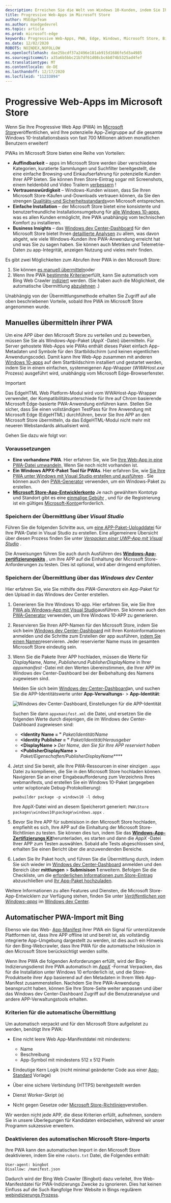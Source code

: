 ```yaml
---
description: Erreichen Sie die Welt von Windows 10-Kunden, indem Sie Ihre PWA über den Microsoft Store verteilen.
title: Progressive Web-Apps im Microsoft Store
author: MSEdgeTeam
ms.author: msedgedevrel
ms.topic: article
ms.prod: microsoft-edge
keywords: Progressive Web-Apps, PWA, Edge, Windows, Microsoft Store, Bing PWA-Index
ms.date: 12/02/2020
ROBOTS: NOINDEX,NOFOLLOW
ms.openlocfilehash: dae25bcdf37a2496e181ab915d1686fe5d3a4985
ms.sourcegitcommit: a35a6b5bbc21b7df61d08cbc6b074b5325ad4fef
ms.translationtype: MT
ms.contentlocale: de-DE
ms.lasthandoff: 12/17/2020
ms.locfileid: "11233894"
---
```

# Progressive Web-Apps im Microsoft Store

Wenn Sie Ihre Progressive Web App (PWA) im [Microsoft Store](https://developer.microsoft.com/store)veröffentlichen, wird Ihre potenzielle App-Zielgruppe auf die gesamte Windows 10-Installationsbasis von fast 700 Millionen aktiven monatlichen Benutzern erweitert! 

PWAs im Microsoft Store bieten eine Reihe von Vorteilen:

-   **Auffindbarkeit** – apps im Microsoft Store werden über verschiedene Kategorien, kuratierte Sammlungen und Suchfilter bereitgestellt, die eine einfache Browsing-und Einkaufserfahrung für potenzielle Kunden Ihrer APP bieten. Sie können Ihren Store-Eintrag sogar mit Screenshots, einem heldenbild und Video Trailern [verbessern](/windows/uwp/publish/app-screenshots-and-images) !
-   **Vertrauenswürdigkeit** – Windows-Kunden wissen, dass Sie Ihren Microsoft Store-Käufen und-Downloads vertrauen können, da Sie den strengen [Qualitäts-und Sicherheitsstandards](/legal/windows/agreements/store-policies)von Microsoft entsprechen.
-   **Einfache Installation** – der Microsoft Store bietet eine konsistente und benutzerfreundliche Installationsumgebung für [alle Windows 10-apps](https://www.microsoft.com/store/apps/windows?icid=CNavAppsWindowsApps), was es allen Kunden ermöglicht, ihre PWA unabhängig vom technischen Komfort zu installieren.
-   **Business Insights** – das [Windows dev Center-Dashboard](/windows/uwp/publish/using-the-windows-dev-center-dashboard) für den Microsoft Store bietet Ihnen [detaillierte Analysen](/windows/uwp/publish/analytics) zu allem, was davon abgeht, wie viele Windows-Kunden ihre PWA-Anwendung erreicht hat und was Sie zu sagen haben. Sie können auch Metriken und Telemetrie-Daten zu app-Integrität, anzeigen Nutzung und vieles mehr finden.
    
Es gibt zwei Möglichkeiten zum Abrufen ihrer PWA in den Microsoft Store:

1.  Sie können [es manuell übermitteln](#submitting-your-pwa-manually)oder
2.  Wenn Ihre PWA [bestimmte Kriterien](#criteria-for-automatic-submission)erfüllt, kann Sie automatisch vom Bing Web Crawler [indiziert](#automatic-pwa-importing-with-bing) werden. (Sie haben auch die Möglichkeit, die automatische Übermittlung [abzulehnen](#opting-out-of-automatic-microsoft-store-import) .)
    
Unabhängig von der Übermittlungsmethode erhalten Sie Zugriff auf alle oben beschriebenen Vorteile, sobald Ihre PWA im Microsoft Store angenommen wurde.

## Manuelles übermitteln ihrer PWA

Um eine APP über den Microsoft Store zu verteilen und zu bewerben, müssen Sie Sie als Windows-App-Paket (*AppX* -Datei) übermitteln.  Für Server gehostete Web-Apps wie PWAs enthält dieses Paket einfach App-Metadaten und Symbole für den Startbildschirm (und keinen eigentlichen Anwendungscode). Damit kann Ihre Web-App zusammen mit anderen [Windows 10-apps](/windows/uwp/get-started/whats-a-uwp) auf dem Startbildschirm installiert und gestartet werden, indem Sie in einem einfachen, systemeigenen App-Wrapper (*WWAHost.exe* Prozess) ausgeführt wird, unabhängig vom Microsoft Edge-Browserfenster.  

> [!IMPORTANT]
> Das EdgeHTML Web Platform-Modul wird vom WWAHost-App-Wrapper verwendet, der Kompatibilitätsunterschiede für Ihre auf Chrom basierende Microsoft Edge-basierte PWA-Anwendung einführen kann.  Stellen Sie sicher, dass Sie einen vollständigen TestPass für Ihre Anwendung mit Microsoft Edge (EdgeHTML) durchführen, bevor Sie Ihre APP an den Microsoft Store übermitteln, da das EdgeHTML-Modul nicht mehr mit neueren Webstandards aktualisiert wird.  

Gehen Sie dazu wie folgt vor:

### Voraussetzungen

-   **Eine vorhandene PWA**. Hier erfahren Sie, wie Sie [Ihre Web-App in eine PWA-Datei umwandeln,](./get-started.md) Wenn Sie noch nicht vorhanden ist. 
-   **Ein Windows APPX-Paket Tool für PWAs**. Hier erfahren Sie, wie [Sie Ihre PWA unter Windows mit Visual Studio erstellen und ausführen](./windows-features.md) . Sie können auch den [PWA-Generator](https://www.pwabuilder.com/) verwenden, um ein Windows-Paket zu erstellen.
-   [**Microsoft Store-App-Entwicklerkonto**](/windows/uwp/publish/opening-a-developer-account) Je nach gewähltem Kontotyp und Standort gibt es eine [einmalige Gebühr](/windows/uwp/publish/account-types-locations-and-fees) , und für die Registrierung ist ein gültiges [Microsoft-Konto](https://account.microsoft.com/)erforderlich.
    
### Speichern der Übermittlung über *Visual Studio* 

Führen Sie die folgenden Schritte aus, um [eine APP-Paket-Uploaddatei](/windows/uwp/packaging/packaging-uwp-apps#create-an-app-package-upload-file) für Ihre PWA-Datei in Visual Studio zu erstellen. Eine allgemeinere Übersicht über diesen Prozess finden Sie unter [*Verpacken einer UWP-App mit Visual Studio*](/windows/uwp/packaging/packaging-uwp-apps) .

Die Anweisungen führen Sie auch durch Ausführen des [**Windows-App-zertifizierungskits**](https://developer.microsoft.com/windows/develop/app-certification-kit) , um Ihre APP auf die Einhaltung der Microsoft Store-Anforderungen zu testen. Dies ist optional, wird aber dringend empfohlen.

### Speichern der Übermittlung über das *Windows dev Center*

Hier erfahren Sie, wie Sie mithilfe des *PWA-Generators* ein App-Paket für den Upload in das Windows dev Center erstellen.

1.  Generieren Sie Ihre Windows 10-app. Hier erfahren Sie, wie Sie Ihre [PWA als Windows-App mit Visual Studio](./windows-features.md)ausführen. Sie können auch den [PWA-Generator](https://www.pwabuilder.com/) verwenden, um Ihre Windows 10-APP zu generieren.
2.  Reservieren Sie Ihren APP-Namen für den Microsoft Store, indem Sie sich beim [Windows dev Center-Dashboard](https://developer.microsoft.com/dashboard/windows/overview) mit Ihren Kontoinformationen anmelden und die Schritte zum Erstellen der app ausführen, [indem Sie einen Namen](/windows/uwp/publish/create-your-app-by-reserving-a-name)reservieren. Jeder reservierter Name muss im gesamten Microsoft Store eindeutig sein.
3.  Wenn Sie die Pakete Ihrer APP hochladen, müssen die Werte für *Display*Name, *Name*, *Publisher*und *PublisherDisplayName* in Ihrer *appxmanifest* -Datei mit den Werten übereinstimmen, die Ihrer APP im Windows dev Center-Dashboard bei der Beibehaltung des Namens zugewiesen sind. 
    
    Melden Sie sich beim [Windows dev Center-Dashboard](https://developer.microsoft.com/dashboard/windows/overview)an, und suchen Sie die APP-Identitätswerte unter **App-Verwaltungs**-  >  **App-Identität**:
    
    ![Windows dev Center-Dashboard, Einstellungen für die APP-Identität](./media/dashboard-app-identity.png)
    
    Suchen Sie dann `appxmanifest.xml` die Datei, und ersetzen Sie die folgenden Werte durch diejenigen, die im Windows dev Center-Dashboard zugewiesen sind:
    
    -   **<Identity Name = "** *Paket/Identität/Name*
    -   **<Identity Publisher = "** *Paket/Identität/Herausgeber*
    -   **<DisplayName** **>** *Der Name, den Sie für Ihre APP reserviert haben* 
    -   **<PublisherDisplayName** **>** *Paket/Eigenschaften/PublisherDisplayName***</PublisherDisplayName>**
        
4.  Jetzt sind Sie bereit, alle Ihre PWA-Ressourcen in einer einzigen `.appx` Datei zu kompilieren, die Sie in den Microsoft Store hochladen können. Navigieren Sie an einer Eingabeaufforderung zum Verzeichnis Ihres webmanifests, und erstellen Sie ein Windows 10-Paket (angegeben unter w/optionale Debug-Protokollierung):
    
    ```shell
    pwabuilder package -p windows10 -l debug
    ```  
    
    Ihre AppX-Datei wird an diesem Speicherort generiert: `PWA\Store packages\windows10\package\windows.appx` .
    
5.  Bevor Sie Ihre APP für submisison in den Microsoft Store hochladen, empfiehlt es sich, Ihre APP auf die Einhaltung der Microsoft Store-Richtlinien zu testen. Sie können dies tun, indem Sie das [**Windows-App-Zertifizierungs Kit**](https://developer.microsoft.com/windows/develop/app-certification-kit)herunterladen, es starten und dann die *AppX* -Datei Ihrer APP zum Testen auswählen. Sobald alle Tests abgeschlossen sind, erhalten Sie einen Bericht über die anzuwendenden Bereiche.
6.  Laden Sie Ihr Paket hoch, und führen Sie die Übermittlung durch, indem Sie sich wieder im [Windows dev Center-Dashboard](https://developer.microsoft.com/dashboard/windows/overview) anmelden und den Bereich über **mittlungen**  >  **Submisison 1** erweitern. Befolgen Sie die Checkliste, um die [erforderlichen Informationen zum Store-Eintrag](/windows/uwp/publish/app-submissions) abzuschließen und [Ihr App-Paket hochzuladen](/windows/uwp/publish/upload-app-packages).
    
Weitere Informationen zu allen Features und Diensten, die Microsoft Store-App-Entwicklern zur Verfügung stehen, finden Sie unter [*Veröffentlichen von Windows-apps*](https://developer.microsoft.com/store/publish-apps) im [Windows dev Center](https://developer.microsoft.com/windows).

## Automatischer PWA-Import mit Bing

Ebenso wie das Web- [App-Manifest](https://developer.mozilla.org/docs/Web/Manifest) ihrer PWA ein Signal für unterstützende Plattformen ist, dass Ihre APP offline ist und bereit ist, als vollständig integrierte App-Umgebung dargestellt zu werden, ist dies auch ein Hinweis für den Bing-Webcrawler, dass Ihre PWA für die automatische Inklusion in den Microsoft Store berücksichtigt werden sollte. 

Wenn Ihre PWA die folgenden Anforderungen erfüllt, wird der Bing-Indizierungsdienst ihre PWA automatisch im [*AppX*](#submitting-your-pwa-manually) -Format Verpacken, das für die Installation unter Windows 10 erforderlich ist, und die Store-Produktseite ihrer App basierend auf den Metadaten in Ihrem Web App-Manifest zusammenstellen. Nachdem Sie Ihre PWA-Anwendung beansprucht haben, können Sie Ihre Store-Seite weiter anpassen und über das Windows dev Center-Dashboard Zugriff auf die Benutzeranalyse und andere APP-Verwaltungstools erhalten.

### Kriterien für die automatische Übermittlung

Um automatisch verpackt und für den Microsoft Store aufgelistet zu werden, benötigt Ihre PWA:

-   Eine nicht leere Web App-Manifestdatei mit mindestens:
    
    -   Name
    -   Beschreibung
    -   App-Symbol mit mindestens 512 x 512 Pixeln
        
-   Eindeutige Kern Logik (nicht minimal geänderter Code aus einer [App-Standard](https://en.wikipedia.org/wiki/Boilerplate_code) Vorlage)
-   Über eine sichere Verbindung (HTTPS) bereitgestellt werden
-   Dienst Worker-Skript (e)
-   Nicht gegen Gesetze oder [Microsoft Store-Richtlinien](/legal/windows/agreements/store-policies)verstoßen.
    
Wir werden nicht jede APP, die diese Kriterien erfüllt, aufnehmen, sondern Sie in unsere Überlegungen für Kandidaten einbeziehen, während wir unser Programm sukzessive erweitern.

### Deaktivieren des automatischen Microsoft Store-Imports

Ihre PWA kann den automatischen Import in den Microsoft Store deaktivieren, indem Sie eine `robots.txt` Datei, die Folgendes enthält:

```text
User-agent: bingbot
Disallow: /manifest.json
```  

Dadurch wird der Bing Web Crawler (Bingbot) dazu verleitet, Ihre Web-Manifestdatei für PWA-Indizierungs Zwecke zu ignorieren. Dies hat keinen Einfluss auf die Such Rangfolge Ihrer Website in Bings regulärem [webindizierungs Prozess](https://www.bing.com/webmaster/help/help-center-661b2d18).
